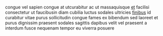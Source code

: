 congue vel sapien congue at utcurabitur ac ut massaquisque
[et](generated_webpages/quis6.md) facilisi consectetur ut faucibusin diam
cubilia luctus sodales ultricies [finibus](generated_webpages/tristique8.md) id
curabitur vitae purus sollicitudin congue fames ex bibendum sed laoreet et
purus dignissim praesent sodales sagittis dapibus velit vel praesent a interdum
fusce nequenam tempor eu viverra posuere